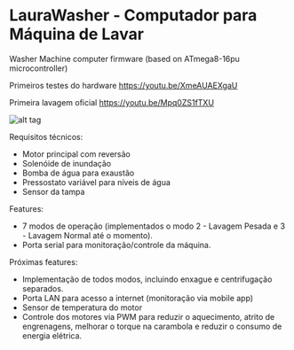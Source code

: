 # LauraWasher - Computador para Máquina de Lavar
Washer Machine computer firmware (based on ATmega8-16pu microcontroller)

Primeiros testes do hardware https://youtu.be/XmeAUAEXgaU

Primeira lavagem oficial https://youtu.be/Mpq0ZS1fTXU

![alt tag](https://igcdn-photos-f-a.akamaihd.net/hphotos-ak-xaf1/t51.2885-15/11184517_1581104945490485_549273488_n.jpg)

Requisitos técnicos:
* Motor principal com reversão
* Solenóide de inundação
* Bomba de água para exaustão
* Pressostato variável para níveis de água
* Sensor da tampa


Features:
* 7 modos de operação (implementados o modo 2 - Lavagem Pesada e 3 - Lavagem Normal até o momento).
* Porta serial para monitoração/controle da máquina.


Próximas features:
* Implementação de todos modos, incluindo enxague e centrifugação separados.
* Porta LAN para acesso a internet (monitoração via mobile app)
* Sensor de temperatura do motor
* Controle dos motores via PWM para reduzir o aquecimento, atrito de engrenagens, melhorar o torque na carambola e reduzir o consumo de energia elétrica.


